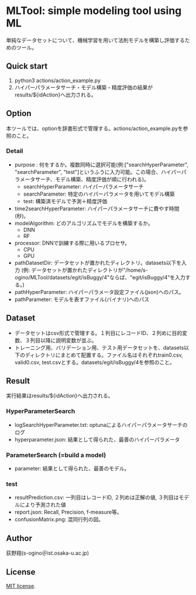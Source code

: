 # MLTool: simple modeling tool using ML
単純なデータセットについて、機械学習を用いて法則モデルを構築し評価するためのツール。
## Quick start
1. python3 actions/action_example.py
2. ハイパーパラメータサーチ・モデル構築・精度評価の結果がresults/${idAction}へ出力される。
## Option
本ツールでは、optionを辞書形式で管理する。actions/action_example.pyを参照のこと。
### Detail
- purpose : 何をするか。複数同時に選択可能(例:["searchHyperParameter", "searchParameter", "test"]というふうに入力可能。この場合、ハイパーパラメータサーチ、モデル構築、精度評価が順に行われる)。
    - searchHyperParameter: ハイパーパラメータサーチ
    - searchParameter: 特定のハイパーパラメータを用いてモデル構築
    - test: 構築済モデルで予測＋精度評価
- time2searchHyperParameter: ハイパーパラメータサーチに費やす時間(秒)。
- modelAlgorithm: どのアルゴリズムでモデルを構築するか。
    - DNN
    - RF
- processor: DNNで訓練する際に用いるプロセサ。
    - CPU
    - GPU
- pathDatasetDir: データセットが置かれたディレクトリ。datasets以下を入力 (例: データセットが置かれたディレクトリが"/home/s-ogino/MLTool/datasets/egit/isBuggy/4"ならば、"egit/isBuggy/4"を入力する。)
- pathHyperParameter: ハイパーパラメータ設定ファイル(json)へのパス。
- pathParameter: モデルを表すファイル(バイナリ)へのパス
## Dataset
- データセットはcsv形式で管理する。１列目にレコードID、２列めに目的変数、３列目以降に説明変数が並ぶ。
- トレーニング用、バリデーション用、テスト用データセットを、datasets以下のディレクトリにまとめて配置する。ファイル名はそれぞれtrain0.csv, valid0.csv, test.csvとする。datasets/egit/isBuggy/4を参照のこと。
## Result
実行結果はresults/${idAction}へ出力される。
### HyperParameterSearch
- logSearchHyperParameter.txt: optunaによるハイパーパラメータサーチのログ
- hyperparameter.json: 結果として得られた、最善のハイパーパラメータ
### ParameterSearch (=build a model)
- parameter: 結果として得られた、最善のモデル。
### test
- resultPrediction.csv: 一列目はレコードID, ２列めは正解の値, ３列目はモデルにより予測された値
- report.json: Recall, Precision, f-measure等。
- confusionMatrix.png: 混同行列の図。
## Author
荻野翔(s-ogino＠ist.osaka-u.ac.jp)
## License
[MIT license](https://en.wikipedia.org/wiki/MIT_License).
